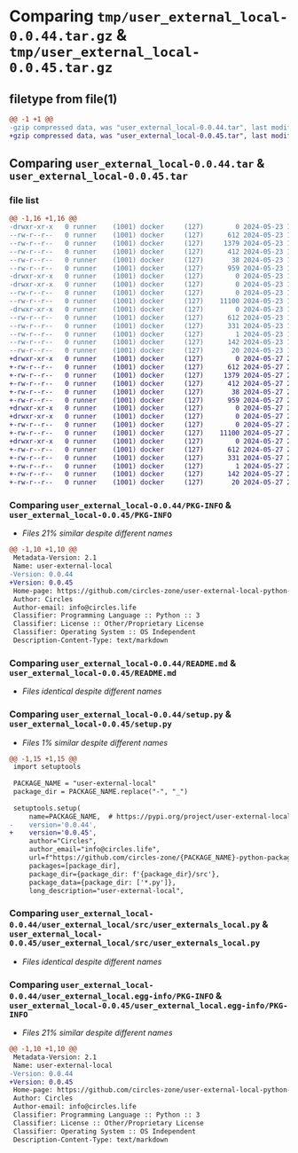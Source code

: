 # Comparing `tmp/user_external_local-0.0.44.tar.gz` & `tmp/user_external_local-0.0.45.tar.gz`

## filetype from file(1)

```diff
@@ -1 +1 @@
-gzip compressed data, was "user_external_local-0.0.44.tar", last modified: Thu May 23 18:52:42 2024, max compression
+gzip compressed data, was "user_external_local-0.0.45.tar", last modified: Mon May 27 21:12:04 2024, max compression
```

## Comparing `user_external_local-0.0.44.tar` & `user_external_local-0.0.45.tar`

### file list

```diff
@@ -1,16 +1,16 @@
-drwxr-xr-x   0 runner    (1001) docker     (127)        0 2024-05-23 18:52:42.418931 user_external_local-0.0.44/
--rw-r--r--   0 runner    (1001) docker     (127)      612 2024-05-23 18:52:42.418931 user_external_local-0.0.44/PKG-INFO
--rw-r--r--   0 runner    (1001) docker     (127)     1379 2024-05-23 18:52:21.000000 user_external_local-0.0.44/README.md
--rw-r--r--   0 runner    (1001) docker     (127)      412 2024-05-23 18:52:21.000000 user_external_local-0.0.44/pyproject.toml
--rw-r--r--   0 runner    (1001) docker     (127)       38 2024-05-23 18:52:42.418931 user_external_local-0.0.44/setup.cfg
--rw-r--r--   0 runner    (1001) docker     (127)      959 2024-05-23 18:52:21.000000 user_external_local-0.0.44/setup.py
-drwxr-xr-x   0 runner    (1001) docker     (127)        0 2024-05-23 18:52:42.414931 user_external_local-0.0.44/user_external_local/
-drwxr-xr-x   0 runner    (1001) docker     (127)        0 2024-05-23 18:52:42.418931 user_external_local-0.0.44/user_external_local/src/
--rw-r--r--   0 runner    (1001) docker     (127)        0 2024-05-23 18:52:21.000000 user_external_local-0.0.44/user_external_local/src/__init__.py
--rw-r--r--   0 runner    (1001) docker     (127)    11100 2024-05-23 18:52:21.000000 user_external_local-0.0.44/user_external_local/src/user_externals_local.py
-drwxr-xr-x   0 runner    (1001) docker     (127)        0 2024-05-23 18:52:42.418931 user_external_local-0.0.44/user_external_local.egg-info/
--rw-r--r--   0 runner    (1001) docker     (127)      612 2024-05-23 18:52:42.000000 user_external_local-0.0.44/user_external_local.egg-info/PKG-INFO
--rw-r--r--   0 runner    (1001) docker     (127)      331 2024-05-23 18:52:42.000000 user_external_local-0.0.44/user_external_local.egg-info/SOURCES.txt
--rw-r--r--   0 runner    (1001) docker     (127)        1 2024-05-23 18:52:42.000000 user_external_local-0.0.44/user_external_local.egg-info/dependency_links.txt
--rw-r--r--   0 runner    (1001) docker     (127)      142 2024-05-23 18:52:42.000000 user_external_local-0.0.44/user_external_local.egg-info/requires.txt
--rw-r--r--   0 runner    (1001) docker     (127)       20 2024-05-23 18:52:42.000000 user_external_local-0.0.44/user_external_local.egg-info/top_level.txt
+drwxr-xr-x   0 runner    (1001) docker     (127)        0 2024-05-27 21:12:04.823404 user_external_local-0.0.45/
+-rw-r--r--   0 runner    (1001) docker     (127)      612 2024-05-27 21:12:04.823404 user_external_local-0.0.45/PKG-INFO
+-rw-r--r--   0 runner    (1001) docker     (127)     1379 2024-05-27 21:11:43.000000 user_external_local-0.0.45/README.md
+-rw-r--r--   0 runner    (1001) docker     (127)      412 2024-05-27 21:11:50.000000 user_external_local-0.0.45/pyproject.toml
+-rw-r--r--   0 runner    (1001) docker     (127)       38 2024-05-27 21:12:04.823404 user_external_local-0.0.45/setup.cfg
+-rw-r--r--   0 runner    (1001) docker     (127)      959 2024-05-27 21:11:43.000000 user_external_local-0.0.45/setup.py
+drwxr-xr-x   0 runner    (1001) docker     (127)        0 2024-05-27 21:12:04.819404 user_external_local-0.0.45/user_external_local/
+drwxr-xr-x   0 runner    (1001) docker     (127)        0 2024-05-27 21:12:04.823404 user_external_local-0.0.45/user_external_local/src/
+-rw-r--r--   0 runner    (1001) docker     (127)        0 2024-05-27 21:11:43.000000 user_external_local-0.0.45/user_external_local/src/__init__.py
+-rw-r--r--   0 runner    (1001) docker     (127)    11100 2024-05-27 21:11:43.000000 user_external_local-0.0.45/user_external_local/src/user_externals_local.py
+drwxr-xr-x   0 runner    (1001) docker     (127)        0 2024-05-27 21:12:04.823404 user_external_local-0.0.45/user_external_local.egg-info/
+-rw-r--r--   0 runner    (1001) docker     (127)      612 2024-05-27 21:12:04.000000 user_external_local-0.0.45/user_external_local.egg-info/PKG-INFO
+-rw-r--r--   0 runner    (1001) docker     (127)      331 2024-05-27 21:12:04.000000 user_external_local-0.0.45/user_external_local.egg-info/SOURCES.txt
+-rw-r--r--   0 runner    (1001) docker     (127)        1 2024-05-27 21:12:04.000000 user_external_local-0.0.45/user_external_local.egg-info/dependency_links.txt
+-rw-r--r--   0 runner    (1001) docker     (127)      142 2024-05-27 21:12:04.000000 user_external_local-0.0.45/user_external_local.egg-info/requires.txt
+-rw-r--r--   0 runner    (1001) docker     (127)       20 2024-05-27 21:12:04.000000 user_external_local-0.0.45/user_external_local.egg-info/top_level.txt
```

### Comparing `user_external_local-0.0.44/PKG-INFO` & `user_external_local-0.0.45/PKG-INFO`

 * *Files 21% similar despite different names*

```diff
@@ -1,10 +1,10 @@
 Metadata-Version: 2.1
 Name: user-external-local
-Version: 0.0.44
+Version: 0.0.45
 Home-page: https://github.com/circles-zone/user-external-local-python-package
 Author: Circles
 Author-email: info@circles.life
 Classifier: Programming Language :: Python :: 3
 Classifier: License :: Other/Proprietary License
 Classifier: Operating System :: OS Independent
 Description-Content-Type: text/markdown
```

### Comparing `user_external_local-0.0.44/README.md` & `user_external_local-0.0.45/README.md`

 * *Files identical despite different names*

### Comparing `user_external_local-0.0.44/setup.py` & `user_external_local-0.0.45/setup.py`

 * *Files 1% similar despite different names*

```diff
@@ -1,15 +1,15 @@
 import setuptools
 
 PACKAGE_NAME = "user-external-local"
 package_dir = PACKAGE_NAME.replace("-", "_")
 
 setuptools.setup(
     name=PACKAGE_NAME,  # https://pypi.org/project/user-external-local
-    version='0.0.44',
+    version='0.0.45',
     author="Circles",
     author_email="info@circles.life",
     url=f"https://github.com/circles-zone/{PACKAGE_NAME}-python-package",
     packages=[package_dir],
     package_dir={package_dir: f'{package_dir}/src'},
     package_data={package_dir: ['*.py']},
     long_description="user-external-local",
```

### Comparing `user_external_local-0.0.44/user_external_local/src/user_externals_local.py` & `user_external_local-0.0.45/user_external_local/src/user_externals_local.py`

 * *Files identical despite different names*

### Comparing `user_external_local-0.0.44/user_external_local.egg-info/PKG-INFO` & `user_external_local-0.0.45/user_external_local.egg-info/PKG-INFO`

 * *Files 21% similar despite different names*

```diff
@@ -1,10 +1,10 @@
 Metadata-Version: 2.1
 Name: user-external-local
-Version: 0.0.44
+Version: 0.0.45
 Home-page: https://github.com/circles-zone/user-external-local-python-package
 Author: Circles
 Author-email: info@circles.life
 Classifier: Programming Language :: Python :: 3
 Classifier: License :: Other/Proprietary License
 Classifier: Operating System :: OS Independent
 Description-Content-Type: text/markdown
```

